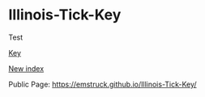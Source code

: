 # Illinois-Tick-Key

Test

[Key](/key.html)

[New index](/index.html)

Public Page:
https://emstruck.github.io/Illinois-Tick-Key/
